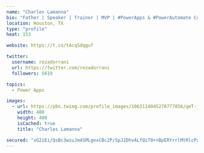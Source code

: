 ```yaml
---
name: "Charles Lamanna"
bio: "Father | Speaker | Trainer | MVP | #PowerApps & #PowerAutomate Community Super User | YouTuber Right-pointing triangle http://youtube.com/c/rezadorrani | Learn - Share - Clockwise rightwards and leftwards open circle arrows"
location: Houston, TX
type: "profile"
heat: 153

website: https://t.co/tAcqSdqguf

twitter:
  username: rezadorrani
  url: https://twitter.com/rezadorrani
  followers: 5619

topics:
  - Power Apps

images:
  - url: https://pbs.twimg.com/profile_images/1063114045270777856/qeT-jpWr_400x400.jpg
    width: 400
    height: 400
    isCached: true
    title: "Charles Lamanna"

secured: "xG2iEi/QsBc3wiuJm4SMLgexCBc2P/SpJ2DhvALfQiT0++BpERYrrlMtRlcPaPm/EsIpOUKT7NFiVq112k5ueEs0ASJoYGKLCM75L19oMO50h9ZdT8d0AOI2whzlflu4AzAH6CHj5+dWLy0XApzgCQJdj5oKpQovG6lxr4utKz7PKavhaZs532+IbQp2o0a+TGMcjUg2Ys7v93DTNWQnSpc4mKa5+JzGJzzNPLex8cjwOlGNOgZ1DGpU76Jg71vYLLrenKx0+RnfUIVdNBaw8Zxm1Y7MAkVGExc54588TkGG1PXANdj1pzZPUNHBhGTh3T6dXBHzIAbqbuBWjnTlf9YgtOMd785OMBgxvH8KPumrf7RRfWdhknRAbK89YaKJ+r4vWTOR2YVxPyPmIrFpbnf3degdnEtJw3sPyXZECjc=;/Jy3P4SGw9us+9jbdbDHQg=="
---
```


